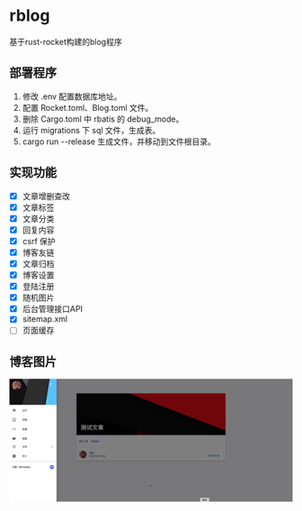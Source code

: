 # rblog

基于rust-rocket构建的blog程序

## 部署程序

1. 修改 .env 配置数据库地址。
2. 配置 Rocket.toml、Blog.toml 文件。
3. 删除 Cargo.toml 中 rbatis 的 debug_mode。
4. 运行 migrations 下 sql 文件，生成表。
5. cargo run --release 生成文件，并移动到文件根目录。

## 实现功能

- [x] 文章增删查改
- [x] 文章标签
- [x] 文章分类
- [x] 回复内容
- [x] csrf 保护
- [x] 博客友链
- [x] 文章归档
- [x] 博客设置
- [x] 登陆注册
- [x] 随机图片
- [x] 后台管理接口API
- [x] sitemap.xml
- [ ] 页面缓存

## 博客图片

![博客截图1](https://raw.githubusercontent.com/779505388/rblog/main/example/001.png)
